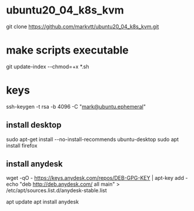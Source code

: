 # ubuntu20_04_k8s_kvm

git clone https://github.com/markvtt/ubuntu20_04_k8s_kvm.git

# make scripts executable
git update-index --chmod=+x *.sh

# keys
ssh-keygen -t rsa -b 4096 -C "mark@ubuntu.ephemeral"

## install desktop
sudo apt-get install --no-install-recommends ubuntu-desktop
sudo apt install firefox

## install anydesk
wget -qO - https://keys.anydesk.com/repos/DEB-GPG-KEY | apt-key add -
echo "deb http://deb.anydesk.com/ all main" > /etc/apt/sources.list.d/anydesk-stable.list

apt update
apt install anydesk

